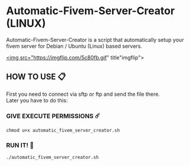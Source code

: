 # Automatic-Fivem-Server-Creator (LINUX)
 Automatic-Fivem-Server-Creator is a script that automatically setup your fivem server for Debian / Ubuntu (Linux) based servers.

<a href="https://imgflip.com/embed/5c80fb"><img src="https://imgflip.com/5c80fb.gif" title"imgflip"></a>
## HOW TO USE 📋
First you need to connect via sftp or ftp and send the file there. <br>
Later you have to do this:
### GIVE EXECUTE PERMISSIONS ☄️
```
chmod u+x automatic_fivem_server_creator.sh
```
### RUN IT! 🚀 
```
./automatic_fivem_server_creator.sh
```
